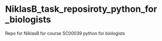 # NiklasB_task_reposiroty_python_for_biologists
Repo for NiklasB for course SC00039 python for biologists
